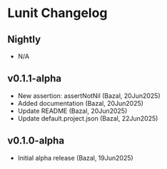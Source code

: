 # Lunit Changelog
## Nightly
* N/A

## v0.1.1-alpha
* New assertion: assertNotNil (Bazal, 20Jun2025)
* Added documentation (Bazal, 20Jun2025)
* Update README (Bazal, 20Jun2025)
* Update default.project.json (Bazal, 22Jun2025)

## v0.1.0-alpha
* Initial alpha release (Bazal, 19Jun2025)